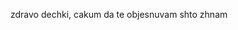 <!DOCTYPE html>
<html>
  <head>
    <meta charset="UTF-8">
    <title>     First Title of the Page </title>
    
   <link rel="stylesheet" type="text/css" href="css/style.css">
  </head>
  <body>
  
  zdravo dechki, cakum da te objesnuvam shto zhnam
  
  
  </body>
</html>
